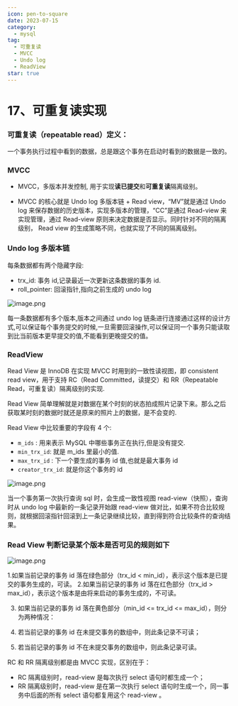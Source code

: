 ```yaml
---
icon: pen-to-square
date: 2023-07-15
category:
  - mysql
tag:
  - 可重复读
  - MVCC
  - Undo log
  - ReadView
star: true
---
```


# 17、可重复读实现



### 可重复读（repeatable read）定义：

一个事务执行过程中看到的数据，总是跟这个事务在启动时看到的数据是一致的。



### MVCC

- MVCC，多版本并发控制, 用于实现**读已提交**和**可重复读**隔离级别。

- MVCC 的核心就是 Undo log 多版本链 + Read view，“MV”就是通过 Undo log 来保存数据的历史版本，实现多版本的管理，“CC”是通过 Read-view 来实现管理，通过 Read-view 原则来决定数据是否显示。同时针对不同的隔离级别， Read view 的生成策略不同，也就实现了不同的隔离级别。

  

### Undo log 多版本链

每条数据都有两个隐藏字段:

- trx_id: 事务 id,记录最近一次更新这条数据的事务 id.
- roll_pointer: 回滚指针,指向之前生成的 undo log

![image.png](https://fynotefile.oss-cn-zhangjiakou.aliyuncs.com/fynote/fyfile/16657/1672984425088/3914ba59208c40a1816d7aa616bdb00c.png)

每一条数据都有多个版本,版本之间通过 undo log 链条进行连接通过这样的设计方式,可以保证每个事务提交的时候,一旦需要回滚操作,可以保证同一个事务只能读取到比当前版本更早提交的值,不能看到更晚提交的值。



### ReadView

Read View 是 InnoDB 在实现 MVCC 时用到的一致性读视图，即 consistent read view，用于支持 RC（Read Committed，读提交）和 RR（Repeatable Read，可重复读）隔离级别的实现.

Read View 简单理解就是对数据在某个时刻的状态拍成照片记录下来。那么之后获取某时刻的数据时就还是原来的照片上的数据，是不会变的.

Read View 中比较重要的字段有 4 个:

- `m_ids` : 用来表示 MySQL 中哪些事务正在执行,但是没有提交.
- `min_trx_id`: 就是 m_ids 里最小的值.
- `max_trx_id` : 下一个要生成的事务 id 值,也就是最大事务 id
- `creator_trx_id`: 就是你这个事务的 id

![image.png](https://fynotefile.oss-cn-zhangjiakou.aliyuncs.com/fynote/fyfile/16657/1672984425088/10f8a6842fd14b5fa3c510f54bcfac20.png)

当一个事务第一次执行查询 sql 时，会生成一致性视图 read-view（快照），查询时从 undo log 中最新的一条记录开始跟 read-view 做对比，如果不符合比较规则，就根据回滚指针回滚到上一条记录继续比较，直到得到符合比较条件的查询结果。



### Read View 判断记录某个版本是否可见的规则如下

![image.png](https://fynotefile.oss-cn-zhangjiakou.aliyuncs.com/fynote/fyfile/16657/1672984425088/29c8f326cf8a484dad8da5e9c157c217.png)

1.如果当前记录的事务 id 落在绿色部分（trx_id < min_id），表示这个版本是已提交的事务生成的，可读。 2.如果当前记录的事务 id 落在红色部分（trx_id > max_id），表示这个版本是由将来启动的事务生成的，不可读。

3. 如果当前记录的事务 id 落在黄色部分（min_id <= trx_id <= max_id），则分为两种情况：

4. 若当前记录的事务 id 在未提交事务的数组中，则此条记录不可读；
5. 若当前记录的事务 id 不在未提交事务的数组中，则此条记录可读。

RC 和 RR 隔离级别都是由 MVCC 实现，区别在于：

- RC 隔离级别时，read-view 是每次执行 select 语句时都生成一个；
- RR 隔离级别时，read-view 是在第一次执行 select 语句时生成一个，同一事务中后面的所有 select 语句都复用这个 read-view 。

